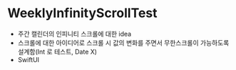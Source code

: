 # WeeklyInfinityScrollTest

 - 주간 캘린더의 인피니티 스크롤에 대한 idea
 - 스크롤에 대한 아이디어로 스크롤 시 값의 변화를 주면서 무한스크롤이 가능하도록 설계함(Int 로 테스트, Date X)
 - SwiftUI
